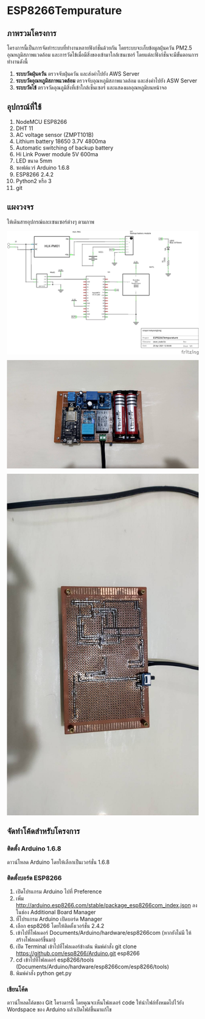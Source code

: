 # ESP8266Tempurature
## ภาพรวมโครงการ

โครงการนี้เป็นการจัดทำระบบที่ทำงานหลายฟังก์ชั่นด้วยกัน โดยระบบจะเก็บข้อมูลฝุ่นควัน PM2.5 อุณหภูมิสภาพแวดล้อม และการวัดไข้เมื่อมีสิ่งของเข้ามาใกล้เซนเซอร์ โดยแต่ละฟังก์ชั่นจะมีขั้นตอนการทำงานดังนี้

 1. **ระบบวัดฝุ่นควัน** ตรวจจับฝุ่นควัน และส่งค่าไปยัง AWS Server
 2. **ระบบวัดอุณหภูมิสภาพแวดล้อม** ตรวจจับอุณหภูมิสภาพแวดล้อม และส่งค่าไปยัง ASW Server
 3. **ระบบวัดไข้** ตรวจวัดอุณภูมิสิ่งที่เข้าใกล้เซ็นเซอร์ และแสดงผลอุณหภูมิบนหน้าจอ


## อุปกรณ์ที่ใช้

 1. NodeMCU ESP8266
 2. DHT 11
 3. AC voltage sensor (ZMPT101B)
 4. Lithium battery 18650 3.7V 4800ma
 5. Automatic switching of backup battery
 6. Hi Link Power module 5V 600ma
 7. LED ขนาด 5mm
 8. ซอฟต์แวร์ Arduino 1.6.8
 9. ESP8266 2.4.2
 10. Python2 หรือ 3
 11. git

## แผงวงจร

ให้เดินสายอุปกรณ์และเซนเซอร์ต่างๆ ตามภาพ

<p align="center">
  <img src="doc/sever_node_schem.jpg" width="600" align="center">
</p>
<p align="center">
  <img src="doc/picture002.jpg" width="600" align="center">
</p>
<p align="center">
  <img src="doc/picture001.jpg" width="600" align="center">
</p> 

## จัดทำโค้ดสำหรับโครงการ

### ติดตั้ง Arduino 1.6.8

ดาวน์โหลด Arduino โดยให้เลือกเป็นเวอร์ชั่น 1.6.8

### ติดตั้งบอร์ด ESP8266
 1. เปิดโปรแกรม Arduino ไปที่ Preference
 2. เพิ่ม http://arduino.esp8266.com/stable/package_esp8266com_index.json ลงในช่อง Additional Board Manager
 3. ที่โปรแกรม Arduino เปิดบอร์ด Manager
 4. เลือก esp8266 โดยให้ติดตั้งเวอร์ชั่น 2.4.2
 5. เข้าไปที่โฟลเดอร์ Documents/Arduino/hardware/esp8266com (หากยังไม่มี ให้สร้างโฟลเดอร์ขึ้นมา)
 6. เปิด Terminal เข้าไปที่โฟลเดอร์ข้างต้น พิมพ์คำสั่ง git clone https://github.com/esp8266/Arduino.git esp8266
 7. cd เข้าไปที่โฟลเดอร์ esp8266/tools (Documents/Arduino/hardware/esp8266com/esp8266/tools)
 8. พิมพ์คำสั่ง python get.py

### เขียนโค้ด

ดาวน์โหลดโค้ดของ Git โครงดารนี้ โดยคุณจะเห็นโฟลเดอร์ code ให้นำไฟล์ทั้งหมดไปไว้ยัง Wordspace ของ Arduino แล้วเปิดไฟล์ขึ้นมาแก้ไข
